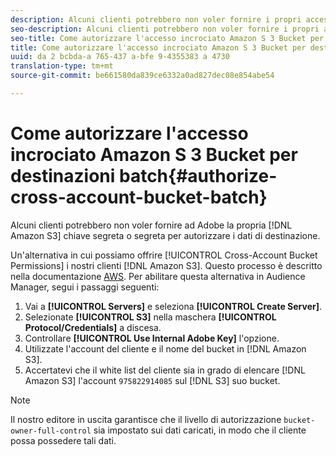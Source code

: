 ```yaml
---
description: Alcuni clienti potrebbero non voler fornire i propri accessi Amazon Simple Storage Service (Amazon S 3) o segreti ad Adobe per autorizzare i dati di destinazione nei loro bucket.
seo-description: Alcuni clienti potrebbero non voler fornire i propri accessi Amazon Simple Storage Service (Amazon S 3) o segreti ad Adobe per autorizzare i dati di destinazione nei loro bucket.
seo-title: Come autorizzare l'accesso incrociato Amazon S 3 Bucket per destinazioni batch
title: Come autorizzare l'accesso incrociato Amazon S 3 Bucket per destinazioni batch
uuid: da 2 bcbda-a 765-437 a-bfe 9-4355383 a 4730
translation-type: tm+mt
source-git-commit: be661580da839ce6332a0ad827dec08e854abe54

---
```



# Come autorizzare l'accesso incrociato Amazon S 3 Bucket per destinazioni batch{#authorize-cross-account-bucket-batch}

Alcuni clienti potrebbero non voler fornire ad Adobe la propria [!DNL Amazon S3] chiave segreta o segreta per autorizzare i dati di destinazione.

Un'alternativa in cui possiamo offrire [!UICONTROL Cross-Account Bucket Permissions] i nostri clienti [!DNL Amazon S3]. Questo processo è descritto nella documentazione [AWS](https://docs.aws.amazon.com/AmazonS3/latest/dev/example-walkthroughs-managing-access-example2.html). Per abilitare questa alternativa in Audience Manager, segui i passaggi seguenti:

1. Vai a **[!UICONTROL Servers]** e seleziona **[!UICONTROL Create Server]**.
1. Selezionate **[!UICONTROL S3]** nella maschera **[!UICONTROL Protocol/Credentials]** a discesa.
1. Controllare **[!UICONTROL Use Internal Adobe Key]** l'opzione.
1. Utilizzate l'account del cliente e il nome del bucket in [!DNL Amazon S3].
1. Accertatevi che il white list del cliente sia in grado di elencare [!DNL Amazon S3] l'account `975822914085` sul [!DNL S3] suo bucket.

>[!NOTE]
>
>Il nostro editore in uscita garantisce che il livello di autorizzazione `bucket-owner-full-control` sia impostato sui dati caricati, in modo che il cliente possa possedere tali dati.
